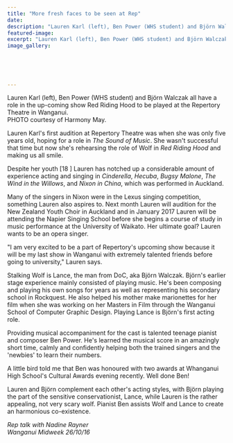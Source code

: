 ```yaml
---
title: "More fresh faces to be seen at Rep"
date: 
description: "Lauren Karl (left), Ben Power (WHS student) and Björn Walczak all have a role in the up-coming show Red Riding Hood to be played at the Repertory Theatre in Wanganui..."
featured-image: 
excerpt: "Lauren Karl (left), Ben Power (WHS student) and Björn Walczak all have a role in the up-coming show Red Riding Hood to be played at the Repertory Theatre in Wanganui."
image_gallery:
	
	
	
	
	
---
```


<p>Lauren Karl (left), Ben Power (WHS student) and Bj&ouml;rn Walczak all have a role in the up-coming show Red Riding Hood to be played at the Repertory Theatre in Wanganui.<br /><span>PHOTO courtesy of Harmony May.</span>&nbsp;</p>
<p>Lauren Karl's first audition at Repertory Theatre was when she was only five years old, hoping for a role in&nbsp;<em>The Sound of Music</em>. She wasn't successful that time but now she's rehearsing the role of Wolf in&nbsp;<em>Red Riding Hood</em>&nbsp;and making us all smile.</p>
<p>Despite her youth [18 ] Lauren has notched up a considerable amount of experience acting and singing in&nbsp;<em>Cinderella</em>,&nbsp;<em>Hecuba</em>,&nbsp;<em>Bugsy Malone</em>,&nbsp;<em>The Wind in the Willows</em>, and&nbsp;<em>Nixon in China</em>, which was performed in Auckland.</p>
<p>Many of the singers in Nixon were in the Lexus singing competition, something Lauren also aspires to. Next month Lauren will audition for the New Zealand Youth Choir in Auckland and in January 2017 Lauren will be attending the Napier Singing School before she begins a course of study in music performance at the University of Waikato. Her ultimate goal? Lauren wants to be an opera singer.</p>
<p>"I am very excited to be a part of Repertory's upcoming show because it will be my last show in Wanganui with extremely talented friends before going to university," Lauren says.</p>
<p>Stalking Wolf is Lance, the man from DoC, aka Bj&ouml;rn Walczak. Bj&ouml;rn's earlier stage experience mainly consisted of playing music. He's been composing and playing his own songs for years as well as representing his secondary school in Rockquest. He also helped his mother make marionettes for her film when she was working on her Masters in Film through the Wanganui School of Computer Graphic Design. Playing Lance is Bj&ouml;rn's first acting role.</p>
<p>Providing musical accompaniment for the cast is talented teenage pianist and composer Ben Power. He's learned the musical score in an amazingly short time, calmly and confidently helping both the trained singers and the 'newbies' to learn their numbers.</p>
<p>A little bird told me that Ben was honoured with two awards at Whanganui High School's Cultural Awards evening recently. Well done Ben!</p>
<p>Lauren and Bj&ouml;rn complement each other's acting styles, with Bj&ouml;rn playing the part of the sensitive conservationist, Lance, while Lauren is the rather appealing, not very scary wolf. Pianist Ben assists Wolf and Lance to create an harmonious co-existence.</p>
<p><em>Rep talk with Nadine Rayner</em><br /><em>Wanganui Midweek 26/10/16&nbsp;</em></p>

